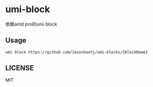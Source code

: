 # umi-block

依赖antd pro的umi block

## Usage

```sh
umi block https://github.com/JasonGaotj/umi-blocks/{blockName}
```

## LICENSE

MIT
